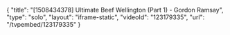 {
    "title": "[1508434378] Ultimate Beef Wellington (Part 1)  - Gordon Ramsay",
    "type": "solo",
    "layout": "iframe-static",
    "videoId": "123179335",
    "url": "\/tvpembed\/123179335"
}
